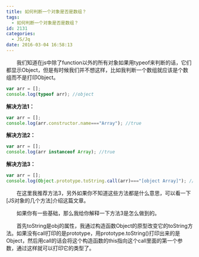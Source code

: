 ```yaml
---
title: 如何判断一个对象是否是数组？
tags:
  - 如何判断一个对象是否是数组？
id: 2131
categories:
  - JS/Jq
date: 2016-03-04 16:58:13
---
```


&emsp;&emsp;我们知道在js中除了function以外的所有对象如果用typeof来判断的话，它们都显示Object，但是有时候我们并不想这样，比如我判断一个数组就应该是个数组而不是打印Object。
```javascript
var arr = [];
console.log(typeof arr); //object
```
**解决方法1：**
```javascript
var arr = [];
console.log(arr.constructor.name==="Array"); //true
```
**解决方法2：**
```javascript
var arr = [];
console.log(arr instanceof Array); //true
```
**解决方法3：**
```javascript
var arr = [];
console.log(Object.prototype.toString.call(arr)==="[object Array]"); //true
```
&emsp;&emsp;在这里我推荐方法3，另外如果你不知道这些方法都是什么意思，可以看一下[JS对象的几个方法]介绍这篇文章。

&emsp;&emsp;如果你有一些基础，那么我给你解释一下方法3是怎么做到的。

&emsp;&emsp;首先toString是obj的属性，我通过构造函数Object的原型改变它的toString方法。如果没有call打印的是prototype，用prototype.toString()打印出来的是Object，然后用call的话会将这个构造函数的this指向这个call里面的第一个参数，通过这样就可以打印它的类型了。